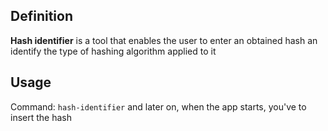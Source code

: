 ## Definition
__Hash identifier__ is a tool that enables the user to enter an obtained hash an identify the type of hashing algorithm applied to it

## Usage
Command: 
`hash-identifier` and later on, when the app starts, you've to insert the hash
